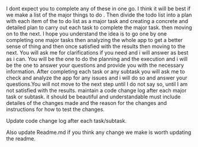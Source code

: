 I dont expect you to complete any of these in one go. I think it will be best if we make a list of the major things to do . Then divide the todo list into a plan with each item of the to do list as a major task and creating a concrete and detailed plan to carry out each task to complete the major task.  then moving on to the next. I hope you understand the idea is to go one by one completing one major tasks then analyzing the whole app to get a better sense of thing and then once satisfied with the results then moving to the next. You will ask me for clarifications if you need and i will answer as best as i can. You will be the one to do the planning and the execution and i will be the one to answer your questions and provide you with the necessary information. After completing each task or any subtask you will ask me to check and analyze the app for any issues and i will do so and answer your questions.You will not move to the next step until I do not say so, until I am not satisfied with the results.
maintain a code change log after each major task or subtask. it should  be beautiful and understandable must include detailes of the changes made and the reason for the changes and instructions for how to test the changes.

Update code change log after each task/subtask.

Also update Readme.md if you think any change we make is worth updating the readme.